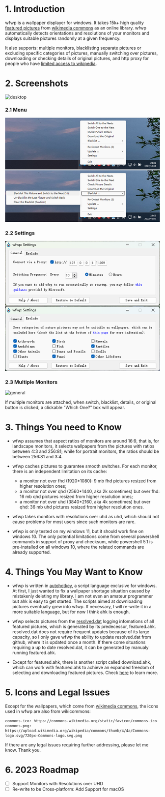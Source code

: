 # 1. Introduction

wfwp is a wallpaper displayer for windows. It takes 15k+ high quality [featured pictures](https://commons.wikimedia.org/wiki/Commons:Featured_pictures) from [wikimedia commons](https://commons.wikimedia.org/wiki/Main_Page) as an online library. wfwp automatically detects orientations and resolutions of your monitors and displays suitable pictures randomly at a given frequency.

It also supports: multiple monitors, blacklisting separate pictures or excluding specific categories of pictures, manually switching over pictures, downloading or checking details of original pictures, and http proxy for people who have [limited access to wikipedia](https://en.wikipedia.org/wiki/Censorship_of_Wikipedia).

# 2. Screenshots

![desktop](/screenshots/1.png)

### 2.1 Menu

![menu](/screenshots/2.png)![blacklist](/screenshots/3.png)

### 2.2 Settings

![general](/screenshots/4.png)![exclude](/screenshots/5.png)

### 2.3 Multiple Monitors

![general](/screenshots/6.png)

If multiple monitors are attached, when switch, blacklist, details, or original button is clicked, a clickable "Which One?" box will appear.

# 3. Things You need to Know

- wfwp assumes that aspect ratios of monitors are around 16:9, that is, for landscape monitors, it selects wallpapers from the pictures with ratios between 4:3 and 256:81; while for portrait monitors, the ratios should be between 256:81 and 3:4.

- wfwp caches pictures to guarantee smooth switches. For each monitor, there is an independent limitation on its cache:
  - a monitor not over fhd (1920*1080): 9 mb fhd pictures resized from higher resolution ones;
  - a monitor not over qhd (2560*1440, aka 2k sometimes) but over fhd: 16 mb qhd pictures resized from higher resolution ones;
  - a monitor not over uhd (3840*2160, aka 4k sometimes) but over qhd: 36 mb uhd pictures resized from higher resolution ones.

- wfwp takes monitors with resolutions over uhd as uhd, which should not cause problems for most users since such monitors are rare.

- wfwp is only tested on my windows 11, but it should work fine on windows 10. The only potential limitations come from several powershell commands in support of proxy and checksum, while powershell 5.1 is pre-installed on all windows 10, where the related commands are already supported.

# 4. Things You May Want to Know

- wfwp is written in [autohotkey](https://www.autohotkey.com/), a script language exclusive for windows. At first, I just wanted to fix a wallpaper shortage situation caused by mistakenly deleting my library. I am not even an amateur programmer but ahk is easy to get started. The scripts aimed at downloading pictures eventually grew into wfwp. If necessary, I will re-write it in a more suitable language, but for now I think ahk is enough.

- wfwp selects pictures from the [resolved.dat](https://raw.githubusercontent.com/fjn308/wfwp/main/upload/resolved.dat) logging infomations of all featured pictures, which is generated by its predecessor, featured.ahk. resolved.dat does not require frequent updates because of its large capacity, so I only gave wfwp the ability to update resolved.dat from github, where it is updated once a month. If there come situations requiring a up to date resolved.dat, it can be generated by manualy running featured.ahk.

- Except for featured.ahk, there is another script called download.ahk, which can work with featured.ahk to achieve an expanded freedom of selecting and downloading featured pictures. Check [here](https://github.com/fjn308/wfwp/tree/main/scripts) to learn more.

# 5. Icons and Legal Issues

Except for the wallpapers, which come from [wikimedia commons](https://commons.wikimedia.org/wiki/Main_Page), the icons used in wfwp are also from wikicommons:

```
commons.ico: https://commons.wikimedia.org/static/favicon/commons.ico
commons.png: https://upload.wikimedia.org/wikipedia/commons/thumb/4/4a/Commons-logo.svg/720px-Commons-logo.svg.png
```

If there are any legal issues requiring further addressing, please let me know. Thank you.

# 6. 2023 Roadmap

- [ ] Support Monitors with Resolutions over UHD
- [ ] Re-write to be Cross-platform: Add Support for macOS

